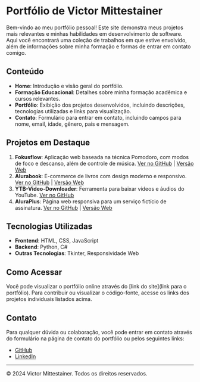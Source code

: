 # Portfólio de Victor Mittestainer

Bem-vindo ao meu portfólio pessoal! Este site demonstra meus projetos mais relevantes e minhas habilidades em desenvolvimento de software. Aqui você encontrará uma coleção de trabalhos em que estive envolvido, além de informações sobre minha formação e formas de entrar em contato comigo.

## Conteúdo

- **Home**: Introdução e visão geral do portfólio.
- **Formação Educacional**: Detalhes sobre minha formação acadêmica e cursos relevantes.
- **Portfólio**: Exibição dos projetos desenvolvidos, incluindo descrições, tecnologias utilizadas e links para visualização.
- **Contato**: Formulário para entrar em contato, incluindo campos para nome, email, idade, gênero, país e mensagem.

## Projetos em Destaque

1. **Fokusflow**: Aplicação web baseada na técnica Pomodoro, com modos de foco e descanso, além de controle de música. [Ver no GitHub](https://github.com/m1ttes1/fokusflow) | [Versão Web](https://m1ttes1.github.io/fokusflow/)
2. **Alurabook**: E-commerce de livros com design moderno e responsivo. [Ver no GitHub](https://github.com/m1ttes1/alurabook) | [Versão Web](https://m1ttes1.github.io/alurabook/)
3. **YTB-Video-Downloader**: Ferramenta para baixar vídeos e áudios do YouTube. [Ver no GitHub](https://github.com/m1ttes1/YTB-Video-downloader)
4. **AluraPlus**: Página web responsiva para um serviço fictício de assinatura. [Ver no GitHub](https://github.com/m1ttes1/AluraPlus) | [Versão Web](https://m1ttes1.github.io/aluraplus/)

## Tecnologias Utilizadas

- **Frontend**: HTML, CSS, JavaScript
- **Backend**: Python, C#
- **Outras Tecnologias**: Tkinter, Responsividade Web

## Como Acessar

Você pode visualizar o portfólio online através do [link do site](link para o portfólio). Para contribuir ou visualizar o código-fonte, acesse os links dos projetos individuais listados acima.

## Contato

Para qualquer dúvida ou colaboração, você pode entrar em contato através do formulário na página de contato do portfólio ou pelos seguintes links:

- [GitHub](https://github.com/m1ttes1)
- [LinkedIn](https://www.linkedin.com/in/vmittestainerdev/)

---

© 2024 Victor Mittestainer. Todos os direitos reservados.
